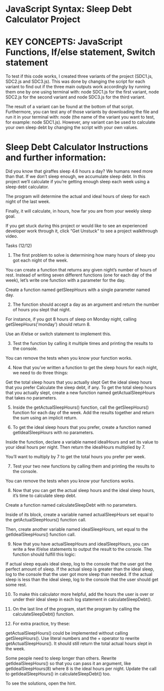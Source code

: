 # JavaScript Syntax: Sleep Debt Calculator Project 

# KEY CONCEPTS: JavaScript Functions, If/else statement, Switch statement 


To test if this code works, I created three variants of the project (SDC1.js, SDC2.js and SDC3.js). This was done by changing the script for each variant to find out if the three main outputs work accordingly by running them one by one using terminal with: node SDC1.js for the first variant, node SDC2.js for the second variant and node SDC3.js for the third variant. 

The result of a variant can be found at the bottom of that script. Furthermore, you can test any of those variants by downloading the file and run it in your terminal with: node (the name of the variant you want to test, for example: node SDC1.js). However, any variant can be used to calculate your own sleep debt by changing the script with your own values. 


# Sleep Debt Calculator Instructions and further information:


Did you know that giraffes sleep 4.6 hours a day? We humans need more than that. If we don’t sleep enough, we accumulate sleep debt. In this project we’ll calculate if you’re getting enough sleep each week using a sleep debt calculator.

The program will determine the actual and ideal hours of sleep for each night of the last week.

Finally, it will calculate, in hours, how far you are from your weekly sleep goal.

If you get stuck during this project or would like to see an experienced developer work through it, click “Get Unstuck“ to see a project walkthrough video.

Tasks (12/12)


1. The first problem to solve is determining how many hours of sleep you got each night of the week.

You can create a function that returns any given night’s number of hours of rest. Instead of writing seven different functions (one for each day of the week), let’s write one function with a parameter for the day.

Create a function named getSleepHours with a single parameter named day.



2. The function should accept a day as an argument and return the number of hours you slept that night.

For instance, if you got 8 hours of sleep on Monday night, calling getSleepHours('monday') should return 8.

Use an if/else or switch statement to implement this.



3. Test the function by calling it multiple times and printing the results to the console.

You can remove the tests when you know your function works.



4. Now that you’ve written a function to get the sleep hours for each night, we need to do three things:

Get the total sleep hours that you actually slept
Get the ideal sleep hours that you prefer
Calculate the sleep debt, if any.
To get the total sleep hours that you actually slept, create a new function named getActualSleepHours that takes no parameters.



5. Inside the getActualSleepHours() function, call the getSleepHours() function for each day of the week. Add the results together and return the sum using an implicit return.



6. To get the ideal sleep hours that you prefer, create a function named getIdealSleepHours with no parameters.

Inside the function, declare a variable named idealHours and set its value to your ideal hours per night. Then return the idealHours multiplied by 7.

You’ll want to multiply by 7 to get the total hours you prefer per week.



7. Test your two new functions by calling them and printing the results to the console.

You can remove the tests when you know your functions works.



8. Now that you can get the actual sleep hours and the ideal sleep hours, it’s time to calculate sleep debt.

Create a function named calculateSleepDebt with no parameters.

Inside of its block, create a variable named actualSleepHours set equal to the getActualSleepHours() function call.

Then, create another variable named idealSleepHours, set equal to the getIdealSleepHours() function call.



9. Now that you have actualSleepHours and idealSleepHours, you can write a few if/else statements to output the result to the console. The function should fulfill this logic:

If actual sleep equals ideal sleep, log to the console that the user got the perfect amount of sleep.
If the actual sleep is greater than the ideal sleep, log to the console that the user got more sleep than needed.
If the actual sleep is less than the ideal sleep, log to the console that the user should get some rest.



10. To make this calculator more helpful, add the hours the user is over or under their ideal sleep in each log statement in calculateSleepDebt().



11. On the last line of the program, start the program by calling the calculateSleepDebt() function.



12. For extra practice, try these:

getActualSleepHours() could be implemented without calling getSleepHours(). Use literal numbers and the + operator to rewrite getActualSleepHours(). It should still return the total actual hours slept in the week.

Some people need to sleep longer than others. Rewrite getIdealSleepHours() so that you can pass it an argument, like getIdealSleepHours(8) where 8 is the ideal hours per night. Update the call to getIdealSleepHours() in calculateSleepDebt() too.

To see the solutions, open the hint.
